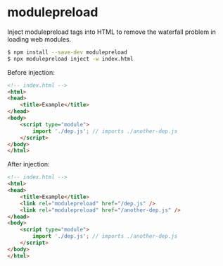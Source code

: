 # modulepreload

Inject modulepreload tags into HTML to remove the waterfall problem in loading web modules.

```sh
$ npm install --save-dev modulepreload
$ npx modulepreload inject -w index.html
```

Before injection:
```html
<!-- index.html -->
<html>
<head>
    <title>Example</title>
</head>
<body>
    <script type="module">
        import './dep.js'; // imports ./another-dep.js
    </script>
</body>
</html>
```

After injection:

```html
<!-- index.html -->
<html>
<head>
    <title>Example</title>
    <link rel="modulepreload" href="/dep.js" />
    <link rel="modulepreload" href="/another-dep.js" />
</head>
<body>
    <script type="module">
        import './dep.js'; // imports ./another-dep.js
    </script>
</body>
</html>
```